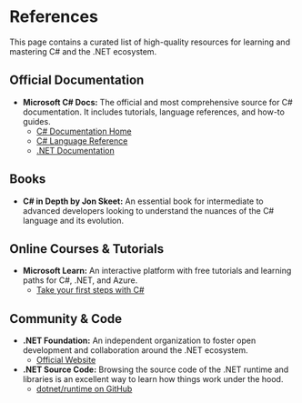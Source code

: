 # References

This page contains a curated list of high-quality resources for learning and mastering C# and the .NET ecosystem.

## Official Documentation

*   **Microsoft C# Docs:** The official and most comprehensive source for C# documentation. It includes tutorials, language references, and how-to guides.
    *   [C# Documentation Home](https://docs.microsoft.com/en-us/dotnet/csharp/)
    *   [C# Language Reference](https://docs.microsoft.com/en-us/dotnet/csharp/language-reference/)
    *   [.NET Documentation](https://docs.microsoft.com/en-us/dotnet/)

## Books

*   **C# in Depth by Jon Skeet:** An essential book for intermediate to advanced developers looking to understand the nuances of the C# language and its evolution.

## Online Courses & Tutorials

*   **Microsoft Learn:** An interactive platform with free tutorials and learning paths for C#, .NET, and Azure.
    *   [Take your first steps with C#](https://learn.microsoft.com/en-us/training/paths/csharp-first-steps/)

## Community & Code

*   **.NET Foundation:** An independent organization to foster open development and collaboration around the .NET ecosystem.
    *   [Official Website](https://dotnetfoundation.org/)
*   **.NET Source Code:** Browsing the source code of the .NET runtime and libraries is an excellent way to learn how things work under the hood.
    *   [dotnet/runtime on GitHub](https://github.com/dotnet/runtime)
